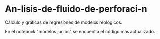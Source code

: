 # An-lisis-de-fluido-de-perforaci-n
Cálculo y gráficas de regresiones de modelos reológicos.

En el notebook "modelos juntos" se encuentra el código más actualizado.
